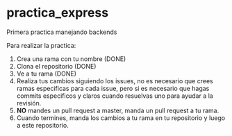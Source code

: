 # practica_express
Primera practica manejando backends

Para realizar la practica:

1. Crea una rama con tu nombre (DONE)
2. Clona el repositorio (DONE)
3. Ve a tu rama (DONE)
4. Realiza tus cambios siguiendo los issues, no es necesario que crees ramas especificas para cada issue, pero si es necesario que hagas commits especificos y claros cuando resuelvas uno para ayudar a la revisión.
5. **NO** mandes un pull request a master, manda un pull request a tu rama.
6. Cuando termines, manda los cambios a tu rama en tu repositorio y luego a este repositorio.